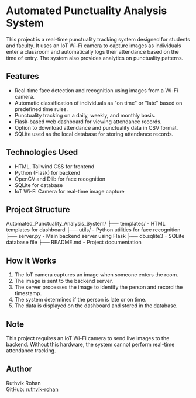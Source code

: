 # Automated Punctuality Analysis System

This project is a real-time punctuality tracking system designed for students and faculty. It uses an IoT Wi-Fi camera to capture images as individuals enter a classroom and automatically logs their attendance based on the time of entry. The system also provides analytics on punctuality patterns.

## Features

- Real-time face detection and recognition using images from a Wi-Fi camera.
- Automatic classification of individuals as "on time" or "late" based on predefined time rules.
- Punctuality tracking on a daily, weekly, and monthly basis.
- Flask-based web dashboard for viewing attendance records.
- Option to download attendance and punctuality data in CSV format.
- SQLite used as the local database for storing attendance records.

## Technologies Used

- HTML, Tailwind CSS for frontend
- Python (Flask) for backend
- OpenCV and Dlib for face recognition
- SQLite for database
- IoT Wi-Fi Camera for real-time image capture

## Project Structure
Automated_Punctuality_Analysis_System/
├── templates/ - HTML templates for dashboard
├── utils/ - Python utilities for face recognition
├── server.py - Main backend server using Flask
├── db.sqlite3 - SQLite database file
├── README.md - Project documentation

## How It Works

1. The IoT camera captures an image when someone enters the room.
2. The image is sent to the backend server.
3. The server processes the image to identify the person and record the timestamp.
4. The system determines if the person is late or on time.
5. The data is displayed on the dashboard and stored in the database.

## Note

This project requires an IoT Wi-Fi camera to send live images to the backend. Without this hardware, the system cannot perform real-time attendance tracking.

## Author

Ruthvik Rohan  
GitHub: [ruthvik-rohan](https://github.com/ruthvik-rohan)

